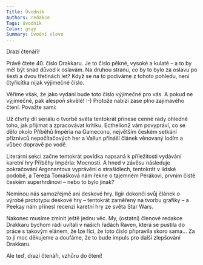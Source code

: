 ```yaml
---
Title: Úvodník
Authors: redakce
Tags: úvodník
Color: gray
Summary: Úvodní slovo
---
```

Drazí čtenáři!

Právě čtete 40. číslo Drakkaru. Je to číslo pěkné, vysoké a kulaté – a to by měl být snad důvod k oslavám. Na druhou stranu, co by to bylo za oslavu po šesti a dvou třetinách let? Když se na to podíváme z tohoto pohledu, není čtyřicítka nijak výjimečné číslo.

Věříme však, že jako vydání bude toto číslo výjimečné pro vás. A pokud ne výjimečné, pak alespoň skvělé! :-) Protože nabízí zase plno zajímavého čtení. Považte sami:

Už čtvrtý díl seriálu o tvorbě světa tentokrát přinese cenné rady ohledně toho, jak přijímat a zpracovávat kritiku. Ecthelion2 vám povypráví, co se dělo okolo Příběhů Impéria na Gameconu, největším českém setkání příznivců nepočítačových her a Vallun přináší článek věnovaný lodím a vůbec dopravě po vodě.

Literární sekci začne tentokrát povídka napsaná k příležitosti vydávání karetní hry Příběhy Impéria: Mocnosti. A hned v závěsu následuje pokračování Argonantova vyprávění o strašidlech, tentokrát v lidské podobě, a Tereza Tomášková nám řekne o tajemném Pérákovi, prvním čistě českém superhrdinovi – nebo to bylo jinak?

Neminou nás samozřejmě ani deskové hry. Ilgir dokončí svůj článek o výrobě prototypu deskové hry – tentokrát zaměřený na tvorbu grafiky – a Peekay nám přinesl recenzi karetní hry ze světa Star Wars.

Nakonec musíme zmínit ještě jednu věc. My, (ostatní) členové redakce Drakkaru bychom rádi uvítali v našich řadách Raven, která se pustila do práce s takovým elánem, že lze říci, že toto číslo připravila skoro sama… Za to jí moc děkujeme a doufáme, že to bude impuls pro další zlepšování Drakkaru.

Ale teď, drazí čtenáři, vzhůru do čtení!